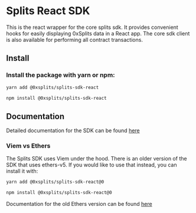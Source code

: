 # Splits React SDK

This is the react wrapper for the core splits sdk. It provides convenient hooks for easily 
displaying 0xSplits data in a React app. The core sdk client is also available for performing 
all contract transactions.

## Install

### Install the package with yarn or npm:

```bash
yarn add @0xsplits/splits-sdk-react

npm install @0xsplits/splits-sdk-react

```

## Documentation

Detailed documentation for the SDK can be found [here](https://docs.splits.org/react)


### Viem vs Ethers

The Splits SDK uses Viem under the hood. There is an older version of the SDK that uses ethers-v5.
If you would like to use that instead, you can install it with:

```bash
yarn add @0xsplits/splits-sdk-react@0

npm install @0xsplits/splits-sdk-react@0
```

Documentation for the old Ethers version can be found [here](https://docs.splits.org/react-ethers)
